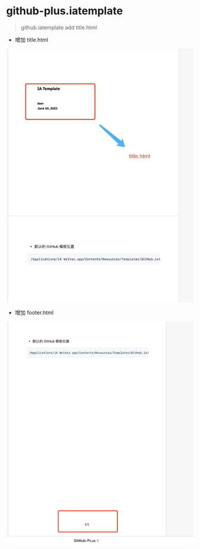 # github-plus.iatemplate

> github.iatemplate add title.html 



-  增加 title.html 

![](./images/title.jpeg)

-  增加 footer.html

![](./images/footer.png)

